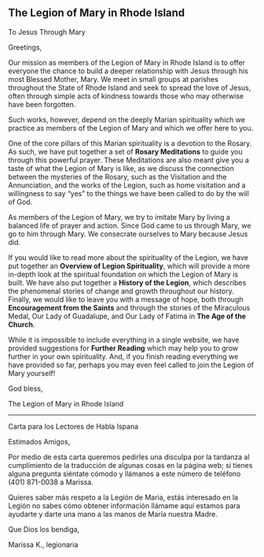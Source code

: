 ## **The Legion of Mary in Rhode Island**

To Jesus Through Mary

Greetings,

Our mission as members of the Legion of Mary in Rhode Island is to offer everyone the chance to build a deeper relationship with Jesus through his most Blessed Mother, Mary. We meet in small groups at parishes throughout the State of Rhode Island and seek to spread the love of Jesus, often through simple acts of kindness towards those who may otherwise have been forgotten.

Such works, however, depend on the deeply Marian spirituality which we practice as members of the Legion of Mary and which we offer here to you.

One of the core pillars of this Marian spirituality is a devotion to the Rosary. As such, we have put together a set of **Rosary Meditations** to guide you through this powerful prayer. These Meditations are also meant give you a taste of what the Legion of Mary is like, as we discuss the connection between the mysteries of the Rosary, such as the Visitation and the Annunciation, and the works of the Legion, such as home visitation and a willingness to say “yes” to the things we have been called to do by the will of God.

As members of the Legion of Mary, we try to imitate Mary by living a balanced life of prayer and action. Since God came to us through Mary, we go to him through Mary. We consecrate ourselves to Mary because Jesus did.

If you would like to read more about the spirituality of the Legion, we have put together an **Overview of Legion Spirituality**, which will provide a more in-depth look at the spiritual foundation on which the Legion of Mary is built. We have also put together a **History of the Legion**, which describes the phenomenal stories of change and growth throughout our history. Finally, we would like to leave you with a message of hope, both through **Encouragement from the Saints** and through the stories of the Miraculous Medal, Our Lady of Guadalupe, and Our Lady of Fatima in **The Age of the Church**.

While it is impossible to include everything in a single website, we have provided suggestions for **Further Reading** which may help you to grow further in your own spirituality. And, if you finish reading everything we have provided so far, perhaps you may even feel called to join the Legion of Mary yourself\!

God bless,

The Legion of Mary in Rhode Island

***

Carta para los Lectores de Habla Ispana

Estimados Amigos,

Por medio de esta carta queremos pedirles una disculpa por la tardanza al cumplimiento de la traducción de algunas cosas en la página web; si tienes alguna pregunta siéntate cómodo y llámanos a este número de teléfono (401) 871-0038 a Marissa.

Quieres saber más respeto a la Legión de Maria, estás interesado en la Legión no sabes cómo obtener información llámame aquí estamos para ayudarte y darte una mano a las manos de María nuestra Madre.

Que Dios los bendiga,

Marissa K., legionaria
